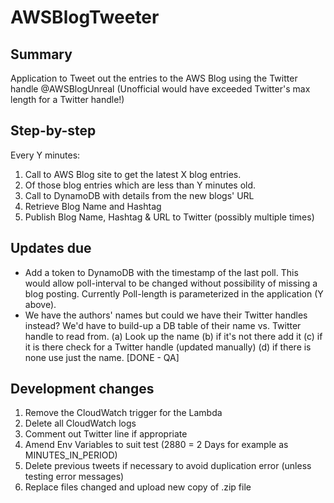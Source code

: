 # AWSBlogTweeter

## Summary
Application to Tweet out the entries to the AWS Blog using the Twitter handle @AWSBlogUnreal (Unofficial would have exceeded Twitter's max length for a Twitter handle!)

## Step-by-step
Every Y minutes:
1. Call to AWS Blog site to get the latest X blog entries.
2. Of those blog entries which are less than Y minutes old.
3. Call to DynamoDB with details from the new blogs' URL
4. Retrieve Blog Name and Hashtag
5. Publish Blog Name, Hashtag & URL to Twitter (possibly multiple times)

## Updates due
- Add a token to DynamoDB with the timestamp of the last poll. This would allow poll-interval to be changed without possibility of missing a blog posting. Currently Poll-length is parameterized in the application (Y above).
- We have the authors' names but could we have their Twitter handles instead? We'd have to build-up a DB table of their name vs. Twitter handle to read from. (a) Look up the name (b) if it's not there add it (c) if it is there check for a Twitter handle (updated manually) (d) if there is none use just the name. [DONE - QA]

## Development changes
1. Remove the CloudWatch trigger for the Lambda
2. Delete all CloudWatch logs
3. Comment out Twitter line if appropriate
4. Amend Env Variables to suit test (2880 = 2 Days for example as MINUTES_IN_PERIOD)
5. Delete previous tweets if necessary to avoid duplication error (unless testing error messages)
6. Replace files changed and upload new copy of .zip file
